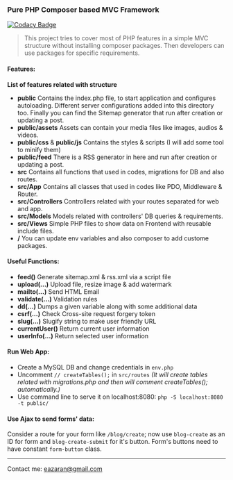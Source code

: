 ### Pure PHP Composer based MVC Framework

[![Codacy Badge](https://api.codacy.com/project/badge/Grade/9b13bf034af64123821121d191acfaff)](https://app.codacy.com/manual/eazaran/php-mvc?utm_source=github.com&utm_medium=referral&utm_content=iazaran/php-mvc&utm_campaign=Badge_Grade_Dashboard)

> This project tries to cover most of PHP features in a simple MVC structure without installing composer packages. Then developers can use packages for specific requirements.

#### Features:
**List of features related with structure**
- **public**
Contains the index.php file, to start application and configures autoloading. Different server configurations added into this directory too. Finally you can find the Sitemap generator that run after creation or updating a post.
- **public/assets**
Assets can contain your media files like images, audios & videos.
- **public/css** & **public/js**
Contains the styles & scripts (I will add some tool to minify them)
- **public/feed**
There is a RSS generator in here and run after creation or updating a post.
- **src**
Contains all functions that used in codes, migrations for DB and also routes.
- **src/App**
Contains all classes that used in codes like PDO, Middleware & Router.
- **src/Controllers**
Controllers related with your routes separated for web and app.
- **src/Models**
Models related with controllers' DB queries & requirements.
- **src/Views**
Simple PHP files to show data on Frontend with reusable include files.
- **/**
You can update env variables and also composer to add custome packages.

#### Useful Functions:
- **feed()**
Generate sitemap.xml & rss.xml via a script file
- **upload(...)**
Upload file, resize image & add watermark
- **mailto(...)**
Send HTML Email
- **validate(...)**
Validation rules
- **dd(...)**
Dumps a given variable along with some additional data
- **csrf(...)**
Check Cross-site request forgery token
- **slug(...)**
Slugify string to make user friendly URL
- **currentUser()**
Return current user information
- **userInfo(...)**
Return selected user information

#### Run Web App:
- Create a MySQL DB and change credentials in `env.php`
- Uncomment `// createTables();` in `src/routes` _(It will create tables related with migrations.php and then will comment createTables(); automatically.)_
- Use command line to serve it on localhost:8080: `php -S localhost:8080 -t public/`

#### Use Ajax to send forms' data:
Consider a route for your form like `/blog/create`; now use `blog-create` as an ID for form and `blog-create-submit` for it's button. Form's buttons need to have constant `form-button` class.

------------

Contact me: [eazaran@gmail.com](mailto:eazaran@gmail.com "eazaran@gmail.com")